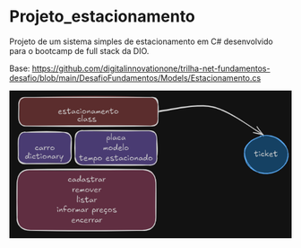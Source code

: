 # Projeto_estacionamento
 Projeto de um sistema simples de estacionamento em C# desenvolvido para o bootcamp de full stack da DIO.
 
 Base: https://github.com/digitalinnovationone/trilha-net-fundamentos-desafio/blob/main/DesafioFundamentos/Models/Estacionamento.cs

 <img src="/main/classe_objeto.png">
